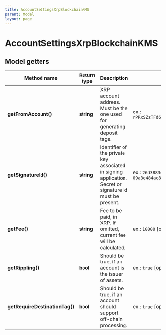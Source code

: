 ```yaml
---
title: AccountSettingsXrpBlockchainKMS
parent: Model
layout: page
---
```


# AccountSettingsXrpBlockchainKMS

## Model getters

Method name | Return type | Description | Notes
------------ | ------------- | ------------- | -------------
**getFromAccount()** | **string** | XRP account address. Must be the one used for generating deposit tags. | ex.: `rPRxSZzTFd6Yez3UMxFUPJvnhUhjewpjfV`
**getSignatureId()** | **string** | Identifier of the private key associated in signing application. Secret or signature Id must be present. | ex.: `26d3883e-4e17-48b3-a0ee-09a3e484ac83`
**getFee()** | **string** | Fee to be paid, in XRP. If omitted, current fee will be calculated. | ex.: `10000` [optional]
**getRippling()** | **bool** | Should be true, if an account is the issuer of assets. | ex.: `true` [optional]
**getRequireDestinationTag()** | **bool** | Should be true, if an account should support off-chain processing. | ex.: `true` [optional]

